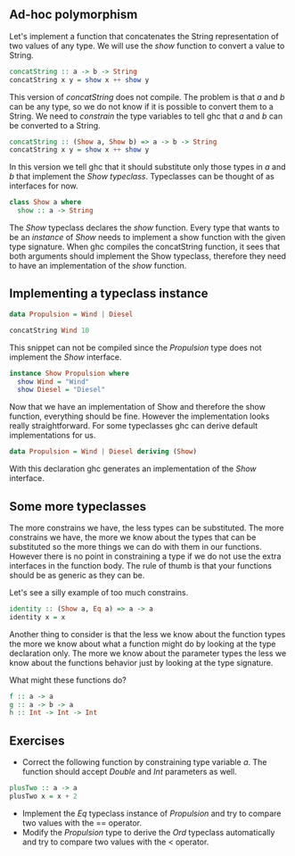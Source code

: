 ## Ad-hoc polymorphism

Let's implement a function that concatenates the String representation of two
values of any type.  We will use the *show* function to convert a value to
String.

``` haskell
concatString :: a -> b -> String
concatString x y = show x ++ show y
```

This version of *concatString* does not compile.  The problem is that *a* and
*b* can be any type, so we do not know if it is possible to convert them to a
String.  We need to *constrain* the type variables to tell ghc that *a* and *b*
can be converted to a String.

``` haskell
concatString :: (Show a, Show b) => a -> b -> String
concatString x y = show x ++ show y
```

In this version we tell ghc that it should substitute only those types in *a*
and *b* that implement the *Show typeclass*.  Typeclasses can be thought of as
interfaces for now.

``` haskell
class Show a where
  show :: a -> String
```

The *Show* typeclass declares the *show* function.  Every type that wants to be
an *instance* of *Show* needs to implement a show function with the given type
signature.  When ghc compiles the concatString function, it sees that both
arguments should implement the Show typeclass, therefore they need to have an
implementation of the *show* function.

## Implementing a typeclass instance

``` haskell
data Propulsion = Wind | Diesel

concatString Wind 10
```

This snippet can not be compiled since the *Propulsion* type does not implement
the *Show* interface.

``` haskell
instance Show Propulsion where
  show Wind = "Wind"
  show Diesel = "Diesel"
```

Now that we have an implementation of Show and therefore the show function,
everything should be fine.  However the implementation looks really
straightforward.  For some typeclasses ghc can derive default implementations
for us.

``` haskell
data Propulsion = Wind | Diesel deriving (Show)
```

With this declaration ghc generates an implementation of the *Show* interface.

## Some more typeclasses

The more constrains we have, the less types can be substituted.  The more
constrains we have, the more we know about the types that can be substituted so
the more things we can do with them in our functions.  However there is no point
in constraining a type if we do not use the extra interfaces in the function
body.  The rule of thumb is that your functions should be as generic as they can
be.

Let's see a silly example of too much constrains.
``` haskell
identity :: (Show a, Eq a) => a -> a
identity x = x
```

Another thing to consider is that the less we know about the function types the
more we know about what a function might do by looking at the type declaration
only.  The more we know about the parameter types the less we know about the
functions behavior just by looking at the type signature.

What might these functions do?

``` haskell
f :: a -> a
g :: a -> b -> a
h :: Int -> Int -> Int
```

## Exercises
  * Correct the following function by constraining type variable *a*.  The
    function should accept *Double* and *Int* parameters as well.
``` haskell
plusTwo :: a -> a
plusTwo x = x + 2
```
  * Implement the *Eq* typeclass instance of *Propulsion* and try to compare two
    values with the == operator.
  * Modify the *Propulsion* type to derive the *Ord* typeclass automatically and
    try to compare two values with the < operator.
